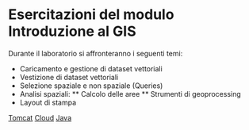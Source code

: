 # Esercitazioni del modulo Introduzione al GIS

Durante il laboratorio si affronteranno i seguenti temi:

* Caricamento e gestione di dataset vettoriali
* Vestizione di dataset vettoriali
* Selezione spaziale e non spaziale (Queries)
* Analisi spaziali:
** Calcolo delle aree
** Strumenti di geoprocessing
* Layout di stampa

[Tomcat](./tomcat/index.md)
[Cloud](./cloud/index.md)
[Java](./java/index.md)
